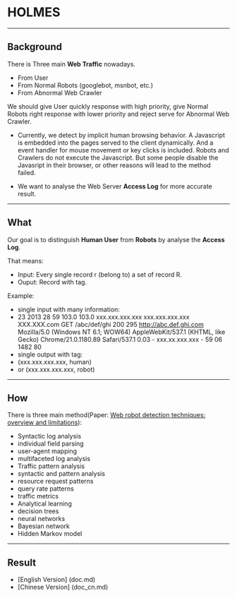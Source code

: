 HOLMES
======================================
--------------------------------------
## Background

There is Three main **Web Traffic** nowadays.

+ From User
+ From Normal Robots (googlebot, msnbot, etc.)
+ From Abnormal Web Crawler

We should give User quickly response with high priority, give Normal Robots right response with lower priority and reject serve for Abnormal Web Crawler.


+ Currently, we detect by implicit human browsing behavior. A Javascript is embedded into the pages served to the client dynamically. And a event handler for mouse movement or key clicks is included. Robots and Crawlers do not execute the Javascript. But some people disable the Javasript in their browser, or other reasons will lead to the method failed.

+ We want to analyse the Web Server **Access Log** for more accurate result.

---------------------------

## What

Our goal is to distinguish **Human User** from **Robots** by analyse the **Access Log**.

That means:

+ Input: Every single record r (belong to) a set of record R.
+ Ouput: Record with tag.

Example:

+ single input with many information:
 + 23	2013	28	59	103.0	103.0	xxx.xxx.xxx.xxx	xxx.xxx.xxx.xxx	XXX.XXX.com	GET	/abc/def/ghi	200	295	http://abc.def.ghi.com	Mozilla/5.0 (Windows NT 6.1; WOW64) AppleWebKit/537.1 (KHTML, like Gecko) Chrome/21.0.1180.89 Safari/537.1	0.03	-	xxx.xx.xxx.xxx	-	59	06	1482	80
+ single output with tag:
 + (xxx.xxx.xxx.xxx, human)
 + or (xxx.xxx.xxx.xxx, robot)

------------------------------------------

## How

There is three main method(Paper: [Web robot detection techniques: overview and limitations](http://iaumjournals.com/library/upload/article/af_2229553365_b.pdf)):

+ Syntactic log analysis
 + individual field parsing
 + user-agent mapping
 + multifaceted log analysis
+ Traffic pattern analysis
 + syntactic and pattern analysis
 + resource request patterns
 + query rate patterns
 + traffic metrics
+ Analytical learning
 + decision trees
 + neural networks
 + Bayesian network
 + Hidden Markov model

---------------------------------------

## Result

+ [English Version] (doc.md)
+ [Chinese Version] (doc_cn.md)
